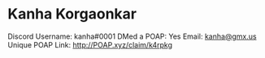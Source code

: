 # Kanha Korgaonkar

Discord Username: kanha#0001
DMed a POAP: Yes
Email: kanha@gmx.us
Unique POAP Link: http://POAP.xyz/claim/k4rpkg